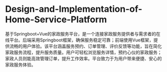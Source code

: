# Design-and-Implementation-of-Home-Service-Platform
基于Springboot+Vue的家政服务平台，是一个连接家政服务提供者与需求者的在线平台。后端采用Springboot框架，确保服务稳定可靠；前端使用Vue框架，提供流畅的用户体验。该平台涵盖服务预约、订单管理、评价反馈等功能，旨在简化家政服务流程，提升服务质量。用户可轻松浏览服务详情，预约心仪的家政服务；家政人员则能高效管理订单，提升工作效率。平台致力于为用户带来便捷、安心的家政服务体验。
